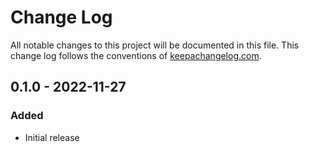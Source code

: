 # Change Log
All notable changes to this project will be documented in this file. This change log follows the conventions of [keepachangelog.com](http://keepachangelog.com/).

## 0.1.0 - 2022-11-27
### Added
- Initial release

[Unreleased]: https://github.com/quoll/raphael/compare/0.1.0...HEAD
